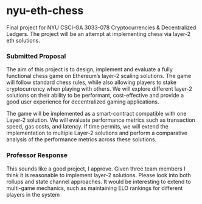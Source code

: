 # nyu-eth-chess
Final project for NYU CSCI-GA 3033-078 Cryptocurrencies &amp; Decentralized Ledgers. The project will be an attempt at implementing chess via layer-2 eth solutions.

### Submitted Proposal

The aim of this project is to design, implement and evaluate a fully functional chess game on Ethereum’s layer-2 scaling solutions. The game will follow standard chess rules, while also allowing players to stake cryptocurrency when playing with others. We will explore different layer-2 solutions on their ability to be performant, cost-effective and provide a good user experience for decentralized gaming applications.

The game will be implemented as a smart-contract compatible with one Layer-2 solution. We will evaluate performance metrics such as transaction speed, gas costs, and latency. If time permits, we will extend the implementation to multiple Layer-2 solutions and perform a comparative analysis of the performance metrics across these solutions.

### Professor Response

This sounds like a good project, I approve. Given three team members I think it is reasonable to implement layer-2 solutions. Please look into both rollups and state channel approaches. It would be interesting to extend to multi-game mechanics, such as maintaining ELO rankings for different players in the system

